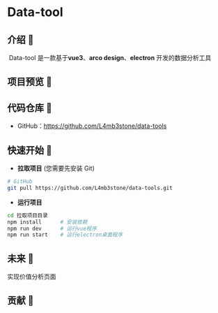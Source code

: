 # Data-tool

## 介绍 📘

​ Data-tool 是一款基于**vue3**、**arco design**、**electron** 开发的数据分析工具
## 项目预览 👀



## 代码仓库 🌟

- GitHub：https://github.com/L4mb3stone/data-tools

## 快速开始 🚀

- **拉取项目** (您需要先安装 Git)

```bash
# GitHub
git pull https://github.com/L4mb3stone/data-tools.git
```

- **运行项目**


```bash
cd 拉取项目目录
npm install	     # 安装依赖
npm run dev      # 运行vue程序
npm run start	 # 运行electron桌面程序
```

## 未来 🔮

实现价值分析页面
## 贡献 🤝

